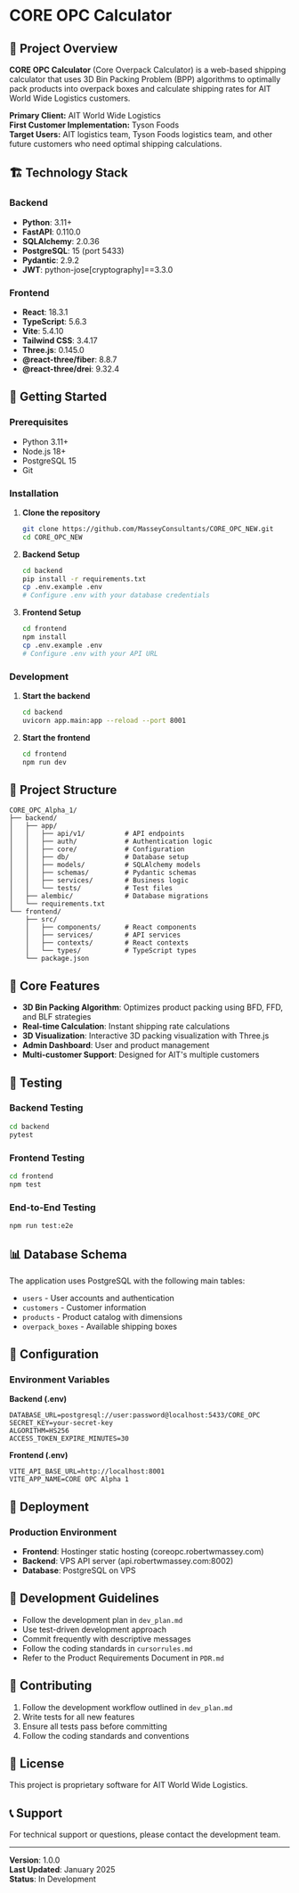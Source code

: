 # CORE OPC Calculator

## 🎯 Project Overview

**CORE OPC Calculator** (Core Overpack Calculator) is a web-based shipping calculator that uses 3D Bin Packing Problem (BPP) algorithms to optimally pack products into overpack boxes and calculate shipping rates for AIT World Wide Logistics customers.

**Primary Client:** AIT World Wide Logistics  
**First Customer Implementation:** Tyson Foods  
**Target Users:** AIT logistics team, Tyson Foods logistics team, and other future customers who need optimal shipping calculations.

## 🏗️ Technology Stack

### Backend
- **Python**: 3.11+
- **FastAPI**: 0.110.0
- **SQLAlchemy**: 2.0.36
- **PostgreSQL**: 15 (port 5433)
- **Pydantic**: 2.9.2
- **JWT**: python-jose[cryptography]==3.3.0

### Frontend
- **React**: 18.3.1
- **TypeScript**: 5.6.3
- **Vite**: 5.4.10
- **Tailwind CSS**: 3.4.17
- **Three.js**: 0.145.0
- **@react-three/fiber**: 8.8.7
- **@react-three/drei**: 9.32.4

## 🚀 Getting Started

### Prerequisites
- Python 3.11+
- Node.js 18+
- PostgreSQL 15
- Git

### Installation

1. **Clone the repository**
   ```bash
   git clone https://github.com/MasseyConsultants/CORE_OPC_NEW.git
   cd CORE_OPC_NEW
   ```

2. **Backend Setup**
   ```bash
   cd backend
   pip install -r requirements.txt
   cp .env.example .env
   # Configure .env with your database credentials
   ```

3. **Frontend Setup**
   ```bash
   cd frontend
   npm install
   cp .env.example .env
   # Configure .env with your API URL
   ```

### Development

1. **Start the backend**
   ```bash
   cd backend
   uvicorn app.main:app --reload --port 8001
   ```

2. **Start the frontend**
   ```bash
   cd frontend
   npm run dev
   ```

## 📁 Project Structure

```
CORE_OPC_Alpha_1/
├── backend/
│   ├── app/
│   │   ├── api/v1/          # API endpoints
│   │   ├── auth/            # Authentication logic
│   │   ├── core/            # Configuration
│   │   ├── db/              # Database setup
│   │   ├── models/          # SQLAlchemy models
│   │   ├── schemas/         # Pydantic schemas
│   │   ├── services/        # Business logic
│   │   └── tests/           # Test files
│   ├── alembic/             # Database migrations
│   └── requirements.txt
└── frontend/
    ├── src/
    │   ├── components/      # React components
    │   ├── services/        # API services
    │   ├── contexts/        # React contexts
    │   └── types/           # TypeScript types
    └── package.json
```

## 🧮 Core Features

- **3D Bin Packing Algorithm**: Optimizes product packing using BFD, FFD, and BLF strategies
- **Real-time Calculation**: Instant shipping rate calculations
- **3D Visualization**: Interactive 3D packing visualization with Three.js
- **Admin Dashboard**: User and product management
- **Multi-customer Support**: Designed for AIT's multiple customers

## 🧪 Testing

### Backend Testing
```bash
cd backend
pytest
```

### Frontend Testing
```bash
cd frontend
npm test
```

### End-to-End Testing
```bash
npm run test:e2e
```

## 📊 Database Schema

The application uses PostgreSQL with the following main tables:
- `users` - User accounts and authentication
- `customers` - Customer information
- `products` - Product catalog with dimensions
- `overpack_boxes` - Available shipping boxes

## 🔧 Configuration

### Environment Variables

**Backend (.env)**
```env
DATABASE_URL=postgresql://user:password@localhost:5433/CORE_OPC
SECRET_KEY=your-secret-key
ALGORITHM=HS256
ACCESS_TOKEN_EXPIRE_MINUTES=30
```

**Frontend (.env)**
```env
VITE_API_BASE_URL=http://localhost:8001
VITE_APP_NAME=CORE OPC Alpha 1
```

## 🚀 Deployment

### Production Environment
- **Frontend**: Hostinger static hosting (coreopc.robertwmassey.com)
- **Backend**: VPS API server (api.robertwmassey.com:8002)
- **Database**: PostgreSQL on VPS

## 📝 Development Guidelines

- Follow the development plan in `dev_plan.md`
- Use test-driven development approach
- Commit frequently with descriptive messages
- Follow the coding standards in `cursorrules.md`
- Refer to the Product Requirements Document in `PDR.md`

## 🤝 Contributing

1. Follow the development workflow outlined in `dev_plan.md`
2. Write tests for all new features
3. Ensure all tests pass before committing
4. Follow the coding standards and conventions

## 📄 License

This project is proprietary software for AIT World Wide Logistics.

## 📞 Support

For technical support or questions, please contact the development team.

---

**Version**: 1.0.0  
**Last Updated**: January 2025  
**Status**: In Development
